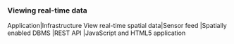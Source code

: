 
### Viewing real-time data

Application|Infrastructure 
View real-time spatial data|Sensor feed
|Spatially enabled DBMS
|REST API
|JavaScript and HTML5 application

